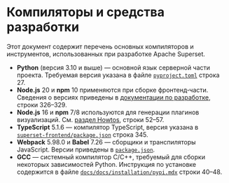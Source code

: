 # Компиляторы и средства разработки

Этот документ содержит перечень основных компиляторов и инструментов, 
использованных при разработке Apache Superset.

- **Python** \(версия 3.10 и выше\) — основной язык серверной части проекта. 
  Требуемая версия указана в файле [`pyproject.toml`](./pyproject.toml) строка 27.
- **Node.js** 20 и **npm** 10 применяются при сборке фронтенд‑части. 
  Сведения о версиях приведены в [документации по разработке](docs/docs/contributing/development.mdx), строки 326–329.
- **Node.js** 16 и **npm** 7/8 используются для генерации плагинов визуализаций. 
  См. [раздел Howtos](docs/docs/contributing/howtos.mdx), строки 52–57.
- **TypeScript** 5.1.6 — компилятор TypeScript, версия указана в 
  [`superset-frontend/package.json`](./superset-frontend/package.json) строка 345.
- **Webpack** 5.98.0 и **Babel** 7.26 — сборщики и транспиляторы JavaScript. 
  Версии приведены в [`package.json`](./superset-frontend/package.json).
- **GCC** — системный компилятор C/C++, требуемый для сборки некоторых зависимостей 
  Python. Инструкция по установке содержится в файле 
  [`docs/docs/installation/pypi.mdx`](docs/docs/installation/pypi.mdx) строки 40–48.

